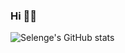 

### Hi 👋🏻


![Selenge's GitHub stats](https://github-readme-stats.vercel.app/api?username=selengecagin&show_icons=true&theme=radical)
